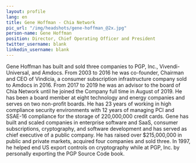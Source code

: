 ```yaml
---
layout: profile
lang: en
title: Gene Hoffman - Chia Network
pic_url: "/img/headshots/gene-hoffman_@2x.jpg"
person-name: Gene Hoffman
position: Director, Chief Operating Officer and President
twitter_username: blank
linkedin_username: blank
---
```


Gene Hoffman has built and sold three companies to PGP, Inc., Vivendi-Universal, and Amdocs. From 2003 to 2016 he was co-founder, Chairman and CEO of Vindicia, a consumer subscription infrastructure company sold to Amdocs in 2016. From 2017 to 2019 he was an advisor to the board of Chia Network until he joined the Company full time in August of 2019. He has been a board member at eight technology and energy companies and serves on two non-profit boards. He has 23 years of working in high compliance security environments with 12 years of managing PCI and SSAE-16 compliance for the storage of 220,000,000 credit cards. Gene has built and scaled companies in enterprise software and SaaS, consumer subscriptions, cryptography, and software development and has served as chief executive of a public company. He has raised over $215,000,000 in public and private markets, acquired four companies and sold three. In 1997, he helped end US export controls on cryptography while at PGP, Inc. by personally exporting the PGP Source Code book.